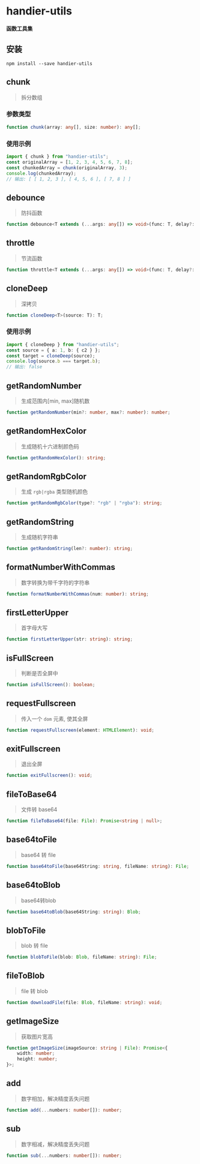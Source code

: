 # handier-utils
**函数工具集**

## 安装
```
npm install --save handier-utils
```

## chunk
> 拆分数组
### 参数类型
```ts
function chunk(array: any[], size: number): any[];
```
### 使用示例
```ts
import { chunk } from "handier-utils";
const originalArray = [1, 2, 3, 4, 5, 6, 7, 8];
const chunkedArray = chunk(originalArray, 3);
console.log(chunkedArray);
// 输出: [ [ 1, 2, 3 ], [ 4, 5, 6 ], [ 7, 8 ] ]
```

## debounce
> 防抖函数
```ts
function debounce<T extends (...args: any[]) => void>(func: T, delay?: number): (this: ThisParameterType<T>, ...args: Parameters<T>) => void;
```
## throttle
> 节流函数
```ts
function throttle<T extends (...args: any[]) => void>(func: T, delay?: number): (this: ThisParameterType<T>, ...args: Parameters<T>) => void;
```

## cloneDeep
> 深拷贝
```ts
function cloneDeep<T>(source: T): T;
```
### 使用示例
```ts
import { cloneDeep } from "handier-utils";
const source = { a: 1, b: { c2 } };
const target = cloneDeep(source);
console.log(source.b === target.b);
// 输出: false
```

## getRandomNumber
> 生成范围内[min, max]随机数
```ts
function getRandomNumber(min?: number, max?: number): number;
```

## getRandomHexColor
> 生成随机十六进制颜色码
```ts
function getRandomHexColor(): string;
```

## getRandomRgbColor
> 生成 `rgb|rgba` 类型随机颜色
```ts
function getRandomRgbColor(type?: "rgb" | "rgba"): string;
```

## getRandomString
> 生成随机字符串
```ts
function getRandomString(len?: number): string;
```

## formatNumberWithCommas
> 数字转换为带千字符的字符串
```ts
function formatNumberWithCommas(num: number): string;
```

## firstLetterUpper
> 首字母大写
```ts
function firstLetterUpper(str: string): string;
```

## isFullScreen
> 判断是否全屏中
```ts
function isFullScreen(): boolean;
```

## requestFullscreen
> 传入一个 `dom` 元素, 使其全屏
```ts
function requestFullscreen(element: HTMLElement): void;
```

## exitFullscreen
> 退出全屏
```ts
function exitFullscreen(): void;
```

## fileToBase64
> 文件转 base64
```ts
function fileToBase64(file: File): Promise<string | null>;
```

## base64toFile
> base64 转 file
```ts
function base64toFile(base64String: string, fileName: string): File;
```

## base64toBlob
> base64转blob
```ts
function base64toBlob(base64String: string): Blob;
```

## blobToFile
> blob 转 file
```ts
function blobToFile(blob: Blob, fileName: string): File;
```

## fileToBlob
> file 转 blob
```ts
function downloadFile(file: Blob, fileName: string): void;
```

## getImageSize
> 获取图片宽高
```ts
function getImageSize(imageSource: string | File): Promise<{
    width: number;
    height: number;
}>;
```

## add
> 数字相加，解决精度丢失问题
```ts
function add(...numbers: number[]): number;
```

## sub
> 数字相减，解决精度丢失问题
```ts
function sub(...numbers: number[]): number;
```